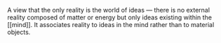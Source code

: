A view that the only reality is the world of ideas — there is no external reality composed of matter or energy but only ideas existing within the [[mind]]. It associates reality to ideas in the mind rather than to material objects.